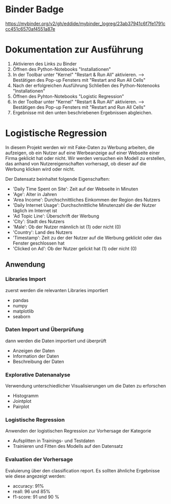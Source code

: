 # Binder Badge
https://mybinder.org/v2/gh/eddide/mybinder_logreg/23ab37941c6f7fe1791ccc451c6570af4551a87e

# Dokumentation zur Ausführung
1. Aktivieren des Links zu Binder
2. Öffnen des Python-Notebooks "Installationen"
3. In der Toolbar unter "Kernel" "Restart & Run All" aktivieren. --> Bestätigen des Pop-up Fensters mit "Restart and Run All Cells"
4. Nach der erfolgreichen Ausführung Schließen des Python-Notenooks "Installationen"
5. Öffnen des Pyhton-Notebooks "Logistic Regression"
6. In der Toolbar unter "Kernel" "Restart & Run All" aktivieren. --> Bestätigen des Pop-up Fensters mit "Restart and Run All Cells"
7. Ergebnisse mit den unten beschriebenen Ergebnissen abgleichen.

# Logistische Regression

In diesem Projekt werden wir mit Fake-Daten zu Werbung arbeiten, die aufzeigen, ob ein Nutzer auf eine Werbeanzeige auf einer Webseite einer Firma geklickt hat oder nicht. Wir werden versuchen ein Modell zu erstellen, das anhand von Nutzereigenschaften vorhersagt, ob dieser auf die Werbung klicken wird oder nicht.

Der Datensatz beinhaltet folgende Eigenschaften:

* 'Daily Time Spent on Site': Zeit auf der Webseite in Minuten
* 'Age': Alter in Jahren
* 'Area Income': Durchschnittliches Einkommen der Region des Nutzers
* 'Daily Internet Usage': Durchschnittliche Minutenzahl die der Nutzer täglich im Internet ist
* 'Ad Topic Line': Überschrift der Werbung
* 'City': Stadt des Nutzers
* 'Male': Ob der Nutzer männlich ist (1) oder nicht (0)
* 'Country': Land des Nutzers
* 'Timestamp': Zeit zu der der Nutzer auf die Werbung geklickt oder das Fenster geschlossen hat
* 'Clicked on Ad': Ob der Nutzer gelickt hat (1) oder nicht (0)

## Anwendung
### Libraries Import
zuerst werden die relevanten Libraries importiert
- pandas
- numpy
- matplotlib
- seaborn
### Daten Import und Überprüfung
dann werden die Daten importiert und überprüft
- Anzeigen der Daten
- Information der Daten
- Beschreibung der Daten
### Explorative Datenanalyse
Verwendung unterschiedlicher Visualisierungen um die Daten zu erforschen
- Histogramm
- Jointplot
- Pairplot
### Logistische Regression
Anwenden der logistischen Regression zur Vorhersage der Kategorie
- Aufsplitten in Trainings- und Testdaten
- Trainieren und Fitten des Modells auf den Datensatz
### Evaluation der Vorhersage
Evaluierung über den classification report.
Es sollten ähnliche Ergebnisse wie diese angezeigt werden:
- accuracy: 91%
- reall: 96 und 85%
- f1-score: 91 und 90 %
